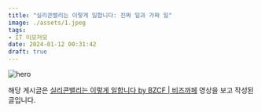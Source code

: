 ```yaml
---
title: "실리콘밸리는 이렇게 일합니다: 진짜 일과 가짜 일"
image: ./assets/1.jpeg
tags:
- IT 이모저모
date: 2024-01-12 00:31:42
draft: true
---
```


![hero](./assets/1.jpeg)

해당 게시글은 [실리콘밸리는 이렇게 일합니다 by BZCF | 비즈까페](https://youtu.be/D6S5gIdRYQs) 영상을 보고 작성된 글입니다.

